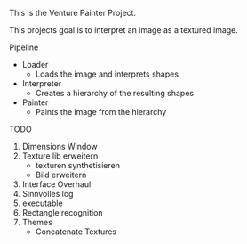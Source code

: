 This is the Venture Painter Project.

This projects goal is to interpret an image as a textured image.

Pipeline
- Loader
    - Loads the image and interprets shapes
- Interpreter
    - Creates a hierarchy of the resulting shapes
- Painter
    - Paints the image from the hierarchy
    
TODO
1. Dimensions Window
2. Texture lib erweitern 
    - texturen synthetisieren
    - Bild erweitern
4. Interface Overhaul
5. Sinnvolles log
6. executable
7. Rectangle recognition
8. Themes
    - Concatenate Textures
   
   



